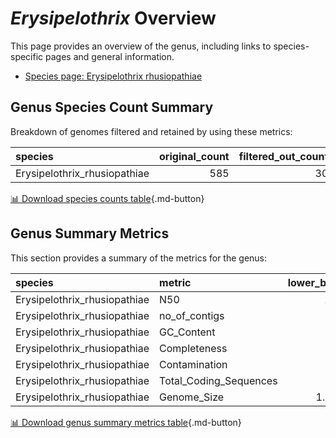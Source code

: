 # *Erysipelothrix* Overview
This page provides an overview of the genus, including links to species-specific pages and general information.

- [Species page: Erysipelothrix rhusiopathiae](Erysipelothrix_rhusiopathiae/index.md)
## Genus Species Count Summary
Breakdown of genomes filtered and retained by using these metrics:

| species                      |   original_count |   filtered_out_count |   final_count |
|:-----------------------------|-----------------:|---------------------:|--------------:|
| Erysipelothrix_rhusiopathiae |              585 |                   30 |           555 |


[📊 Download species counts table](species_counts.csv){.md-button}
## Genus Summary Metrics
This section provides a summary of the metrics for the genus:

| species                      | metric                 |   lower_bounds |   upper_bounds |
|:-----------------------------|:-----------------------|---------------:|---------------:|
| Erysipelothrix_rhusiopathiae | N50                    |    22000       |        nan     |
| Erysipelothrix_rhusiopathiae | no_of_contigs          |      nan       |        140     |
| Erysipelothrix_rhusiopathiae | GC_Content             |       36       |         37     |
| Erysipelothrix_rhusiopathiae | Completeness           |       90       |        nan     |
| Erysipelothrix_rhusiopathiae | Contamination          |      nan       |          4     |
| Erysipelothrix_rhusiopathiae | Total_Coding_Sequences |     1600       |       2000     |
| Erysipelothrix_rhusiopathiae | Genome_Size            |        1.7e+06 |          2e+06 |


[📊 Download genus summary metrics table](genus_summary_metrics.csv){.md-button}
